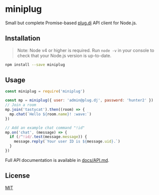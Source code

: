 # miniplug

Small but complete Promise-based [plug.dj][] API client for Node.js.

## Installation

> Note: Node v4 or higher is required. Run `node -v` in your console to check
> that your Node.js version is up-to-date.

```sh
npm install --save miniplug
```

## Usage

```js
const miniplug = require('miniplug')

const mp = miniplug({ user: 'admin@plug.dj', password: 'hunter2' })
// Join a room
mp.join('tastycat').then((room) => {
  mp.chat(`Hello ${room.name}! :wave:`)
})

// Add an example chat command "!id"
mp.on('chat', (message) => {
  if (/^!id/.test(message.message)) {
    message.reply(`Your user ID is ${message.uid}.`)
  }
})
```

Full API documentation is available in [docs/API.md][].

## License

[MIT](./LICENSE)

[plug.dj]: https://plug.dj
[docs/API.md]: ./docs/API.md
